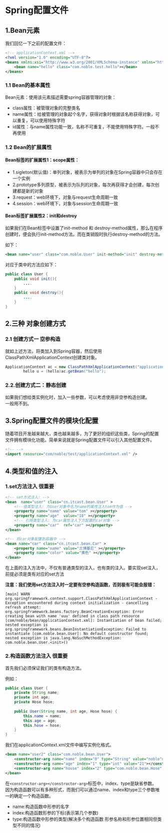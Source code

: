 # Spring配置文件

## 1.Bean元素
我们回忆一下之前的配置文件：<br>
```xml
<!-- applicationContext.xml --> 
<?xml version="1.0" encoding="UTF-8"?>
<beans xmlns:xsi="http://www.w3.org/2001/XMLSchema-instance" xmlns="http://www.springframework.org/schema/beans" xsi:schemaLocation="http://www.springframework.org/schema/beans http://www.springframework.org/schema/beans/spring-beans-4.2.xsd ">
	<bean name="hello" class="com.noble.test.hello"></bean>
</beans>
```
### 1.1 Bean的基本属性
Bean元素：使用该元素描述需要spring容器管理的对象：<br>
- class属性：被管理对象的完整类名
- name属性：给被管理的对象起个名字，获得对象时根据该名称获得对象，可以重复，可以使用特殊字符
- id属性：与name属性功能一致，名称不可重复，不能使用特殊字符。一般不再使用

### 1.2 Bean的扩展属性
#### Bean标签的扩展属性1：scope属性：
- 1.sigleton(默认值)：单列对象，被表示为单列的对象在Spring容器中只会存在一个实例
- 2.prototype多列原型，被表示为队列的对象，每次再获得才会创建，每次创建都是新的对象
- 3.request：web环境下，对象与request生命周期一致
- 4.session：web环境下，对象与session生命周期一致

#### Bean标签扩展属性2：init和destroy
如果我们在Bean标签中设置了init-method 和 destroy-method属性，那么在程序创建时，便会执行init-method方法。而在类销毁时执行destroy-method的方法。<br>

如下：<br>
```xml
<bean name="user" class="com.noble.User" init-method="init" destroy-method="destroy"></bean>
```
对应于类中的方法应如下：<br>
```java
public class User {
    public void init(){
        ....
    }
    public void destroy(){
        ....
    }
}
```

## 2.三种 对象创建方式

### 2.1 创建方式一 空参构造
就如上述方法，将类加入到Spring容器，然后使用ClassPathXmlApplicationContext创建类对象。<br>
```java
ApplicationContext ac = new ClassPathXmlApplicationContext("applicationContext.xml");
		hello u = (hello)ac.getBean("hello");
```

### 2.2.创建方式二：静态创建
如果我们想给类实例化时，加入一些参数，可以考虑使用非空参构造创建。<br>
一般用不到。<br>

## 3.Spring配置文件的模块化配置
随着项目开发越来越大，类也越来越多，为了更好的组织这些类，Spring的配置文件拥有模块化功能。简单来说就是Spring配置文件可以引入其他配置文件。<br>
```xml
<!-- -->
<import resource="com/noble/test/applicationContext.xml" />
```

## 4.类型和值的注入

### 1.set方法注入 很重要
```xml
<!-- set方式注入: -->
<bean  name="user" class="cn.itcast.bean.User" >
	<!--值类型注入: 为User对象中名为name的属性注入tom作为值 -->
	<property name="name" value="tom" ></property>
	<property name="age"  value="18" ></property>
	<!-- 引用类型注入: 为car属性注入下方配置的car对象 -->
	<property name="car"  ref="car" ></property>
</bean>

<!-- 将car对象配置到容器中 -->
<bean name="car" class="cn.itcast.bean.Car" >
	<property name="name" value="兰博基尼" ></property>
	<property name="color" value="黄色" ></property>
</bean>
```

在上面的注入方法中，不仅有普通类型的注入，也有类的注入。要实现set注入，前提必须是类有对应的set方法<br>

**注意：我们使用set方法注入时一定要有空参构造函数，否则极有可能会报错：**<br>
```
[main] WARN org.springframework.context.support.ClassPathXmlApplicationContext - Exception encountered during context initialization - cancelling refresh attempt: org.springframework.beans.factory.BeanCreationException: Error creating bean with name 'uuu' defined in class path resource [com/noble/bean/applicationContext.xml]: Instantiation of bean failed; nested exception is org.springframework.beans.BeanInstantiationException: Failed to instantiate [com.noble.bean.User]: No default constructor found; nested exception is java.lang.NoSuchMethodException: com.noble.bean.User.<init>()
```

### 2.构造函数方法注入 很重要
首先我们必须保证我们的类有构造方法。<br>

例如：<br>
```java
public class User {
	private String name;
	private int age;
	private Hose hose;
	
	public User(String name, int age, Hose hose) {
		this.name = name;
		this.age = age;
		this.hose = hose;
	}
}
```
我们在applicationContext.xml文件中编写实例化格式。<br>
```xml
<bean name="user2" class="com.noble.bean.User">
	<constructor-arg name="name" index="0" type="String" value="noble"></constructor-arg>
	<constructor-arg name="age" index="1" type="int" value="21"></constructor-arg>
	<constructor-arg name="house" index="2" type="com.noble.bean.Hose" ref="house"></constructor-arg>
</bean>
```
在``<constructor-arg></constructor-arg>``标签中，index、type是缺省参数。<br>
因为构造函数可以有多种形式，而我们可以通过name、index和type三个参数唯一的确定一个构造函数。<br>
- name:构造函数中形参的名字
- index:构造函数形参的下标(表示第几个参数)
- type:构造函数中形参的类型(解决多个构造函数 形参名称和形参位置相同但类型不同的情况)
